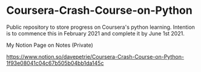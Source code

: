 # Coursera-Crash-Course-on-Python
Public repository to store progress on Coursera's python learning. Intention is to commence this in February 2021 and complete it by June 1st 2021.

My Notion Page on Notes (Private)

https://www.notion.so/davepetrie/Coursera-Crash-Course-on-Python-1f93e08041c04c67b505b04bb1da145c 